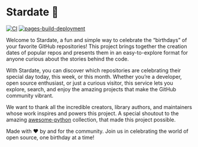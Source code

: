 # Stardate 🎉 

[![CI](https://github.com/mmmylnikov/stardate/actions/workflows/ci.yml/badge.svg)](https://github.com/mmmylnikov/stardate/actions/workflows/ci.yml)
[![pages-build-deployment](https://github.com/mmmylnikov/stardate/actions/workflows/pages/pages-build-deployment/badge.svg?branch=main)](https://github.com/mmmylnikov/stardate/actions/workflows/pages/pages-build-deployment)

Welcome to Stardate, a fun and simple way to celebrate the “birthdays” of your favorite GitHub repositories! This project brings together the creation dates of popular repos and presents them in an easy-to-explore format for anyone curious about the stories behind the code.

With Stardate, you can discover which repositories are celebrating their special day today, this week, or this month. Whether you’re a developer, open source enthusiast, or just a curious visitor, this service lets you explore, search, and enjoy the amazing projects that make the GitHub community vibrant.

We want to thank all the incredible creators, library authors, and maintainers whose work inspires and powers this project. A special shoutout to the amazing [awesome-python](https://github.com/dylanhogg/awesome-python) collection, that made this project possible.

Made with ❤ by and for the community. Join us in celebrating the world of open source, one birthday at a time!
